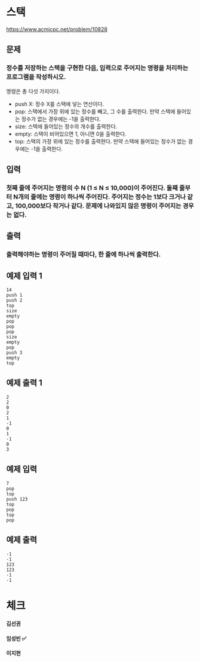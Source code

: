 # 스택
https://www.acmicpc.net/problem/10828

## 문제
### 정수를 저장하는 스택을 구현한 다음, 입력으로 주어지는 명령을 처리하는 프로그램을 작성하시오.
명령은 총 다섯 가지이다.
* push X: 정수 X를 스택에 넣는 연산이다.
* pop: 스택에서 가장 위에 있는 정수를 빼고, 그 수를 출력한다. 만약 스택에 들어있는 정수가 없는 경우에는 -1을 출력한다.
* size: 스택에 들어있는 정수의 개수를 출력한다.
* empty: 스택이 비어있으면 1, 아니면 0을 출력한다.
* top: 스택의 가장 위에 있는 정수를 출력한다. 만약 스택에 들어있는 정수가 없는 경우에는 -1을 출력한다.

## 입력
### 첫째 줄에 주어지는 명령의 수 N (1 ≤ N ≤ 10,000)이 주어진다. 둘째 줄부터 N개의 줄에는 명령이 하나씩 주어진다. 주어지는 정수는 1보다 크거나 같고, 100,000보다 작거나 같다. 문제에 나와있지 않은 명령이 주어지는 경우는 없다.

## 출력
### 출력해야하는 명령이 주어질 때마다, 한 줄에 하나씩 출력한다.

## 예제 입력 1
    14
	push 1
	push 2
	top
	size
	empty
	pop
	pop
	pop
	size
	empty
	pop
	push 3
	empty
	top

## 예제 출력 1
    2
	2
	0
	2
	1
	-1
	0
	1
	-1
	0
	3

## 예제 입력 
	7
	pop
	top
	push 123
	top
	pop
	top
	pop

## 예제 출력
	-1
	-1
	123
	123
	-1
	-1

# 체크
#### 김선권 
#### 임성빈  :white_check_mark: 
#### 이지현
